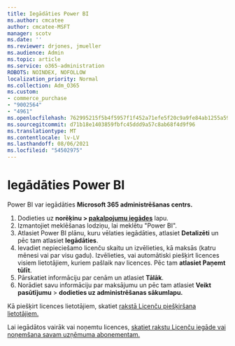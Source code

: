 ```yaml
---
title: Iegādāties Power BI
ms.author: cmcatee
author: cmcatee-MSFT
manager: scotv
ms.date: ''
ms.reviewer: drjones, jmueller
ms.audience: Admin
ms.topic: article
ms.service: o365-administration
ROBOTS: NOINDEX, NOFOLLOW
localization_priority: Normal
ms.collection: Adm_O365
ms.custom:
- commerce_purchase
- "9002564"
- "4961"
ms.openlocfilehash: 762995215f5b4f5957f1f452a71efe5f20c9a9fe84ab1255a59fb7e67dda15fa
ms.sourcegitcommit: d71b18e1403859fbfc45ddd9a57c8ab68f4d9f96
ms.translationtype: MT
ms.contentlocale: lv-LV
ms.lasthandoff: 08/06/2021
ms.locfileid: "54502975"
---
```

# <a name="purchase-power-bi"></a>Iegādāties Power BI

Power BI var iegādāties **Microsoft 365 administrēšanas centrs.**

1. Dodieties uz **norēķinu > [pakalpojumu iegādes](https://go.microsoft.com/fwlink/p/?linkid=868433)** lapu.
2. Izmantojiet meklēšanas lodziņu, lai meklētu "Power BI".
3. Atlasiet Power BI plānu, kuru vēlaties iegādāties, atlasiet **Detalizēti** un pēc tam atlasiet **Iegādāties**.
4. Ievadiet nepieciešamo licenču skaitu un izvēlieties, kā maksās (katru mēnesi vai par visu gadu). Izvēlieties, vai automātiski piešķirt licences visiem lietotājiem, kuriem pašlaik nav licences. Pēc tam **atlasiet Paņemt tūlīt**.
5. Pārskatiet informāciju par cenām un atlasiet **Tālāk**.
6. Norādiet savu informāciju par maksājumu un pēc tam atlasiet **Veikt pasūtījumu**  >  **dodieties uz administrēšanas sākumlapu.**

Kā piešķirt licences lietotājiem, skatiet [rakstā Licenču piešķiršana lietotājiem.](/microsoft-365/admin/manage/assign-licenses-to-users)

Lai iegādātos vairāk vai noņemtu licences, [skatiet rakstu Licenču iegāde vai noņemšana savam uzņēmuma abonementam.](/microsoft-365/commerce/licenses/buy-licenses)